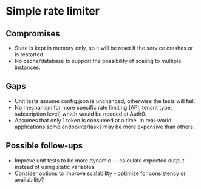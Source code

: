 # Simple rate limiter

## Compromises

- State is kept in memory only, so it will be reset if the service crashes or is restarted.
- No cache/database to support the possibility of scaling to multiple instances.

## Gaps

- Unit tests assume config.json is unchanged, otherwise the tests will fail.
- No mechanism for more specific rate limiting (API, tenant type, subscription level) which would be needed at Auth0.
- Assumes that only 1 token is consumed at a time. In real-world applications some endpoints/tasks may be more expensive than others.

## Possible follow-ups

- Improve unit tests to be more dynamic — calculate expected output instead of using static variables.
- Consider options to improve scalability - optimize for consistency or availability?
